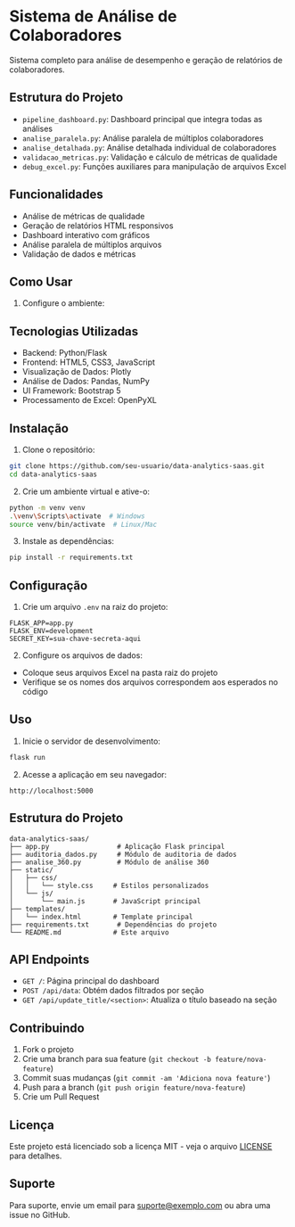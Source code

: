 # Sistema de Análise de Colaboradores

Sistema completo para análise de desempenho e geração de relatórios de colaboradores.

## Estrutura do Projeto

- `pipeline_dashboard.py`: Dashboard principal que integra todas as análises
- `analise_paralela.py`: Análise paralela de múltiplos colaboradores
- `analise_detalhada.py`: Análise detalhada individual de colaboradores
- `validacao_metricas.py`: Validação e cálculo de métricas de qualidade
- `debug_excel.py`: Funções auxiliares para manipulação de arquivos Excel

## Funcionalidades

- Análise de métricas de qualidade
- Geração de relatórios HTML responsivos
- Dashboard interativo com gráficos
- Análise paralela de múltiplos arquivos
- Validação de dados e métricas

## Como Usar

1. Configure o ambiente:

## Tecnologias Utilizadas

- Backend: Python/Flask
- Frontend: HTML5, CSS3, JavaScript
- Visualização de Dados: Plotly
- Análise de Dados: Pandas, NumPy
- UI Framework: Bootstrap 5
- Processamento de Excel: OpenPyXL

## Instalação

1. Clone o repositório:
```bash
git clone https://github.com/seu-usuario/data-analytics-saas.git
cd data-analytics-saas
```

2. Crie um ambiente virtual e ative-o:
```bash
python -m venv venv
.\venv\Scripts\activate  # Windows
source venv/bin/activate  # Linux/Mac
```

3. Instale as dependências:
```bash
pip install -r requirements.txt
```

## Configuração

1. Crie um arquivo `.env` na raiz do projeto:
```env
FLASK_APP=app.py
FLASK_ENV=development
SECRET_KEY=sua-chave-secreta-aqui
```

2. Configure os arquivos de dados:
- Coloque seus arquivos Excel na pasta raiz do projeto
- Verifique se os nomes dos arquivos correspondem aos esperados no código

## Uso

1. Inicie o servidor de desenvolvimento:
```bash
flask run
```

2. Acesse a aplicação em seu navegador:
```
http://localhost:5000
```

## Estrutura do Projeto

```
data-analytics-saas/
├── app.py                 # Aplicação Flask principal
├── auditoria_dados.py     # Módulo de auditoria de dados
├── analise_360.py         # Módulo de análise 360
├── static/
│   ├── css/
│   │   └── style.css     # Estilos personalizados
│   └── js/
│       └── main.js       # JavaScript principal
├── templates/
│   └── index.html        # Template principal
├── requirements.txt       # Dependências do projeto
└── README.md             # Este arquivo
```

## API Endpoints

- `GET /`: Página principal do dashboard
- `POST /api/data`: Obtém dados filtrados por seção
- `GET /api/update_title/<section>`: Atualiza o título baseado na seção

## Contribuindo

1. Fork o projeto
2. Crie uma branch para sua feature (`git checkout -b feature/nova-feature`)
3. Commit suas mudanças (`git commit -am 'Adiciona nova feature'`)
4. Push para a branch (`git push origin feature/nova-feature`)
5. Crie um Pull Request

## Licença

Este projeto está licenciado sob a licença MIT - veja o arquivo [LICENSE](LICENSE) para detalhes.

## Suporte

Para suporte, envie um email para suporte@exemplo.com ou abra uma issue no GitHub.
